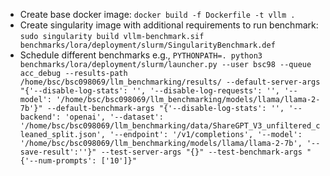 - Create base docker image: `docker build -f Dockerfile -t vllm .`
- Create singularity image with additional requirements to run benchmark: `sudo singularity build vllm-benchmark.sif benchmarks/lora/deployment/slurm/SingularityBenchmark.def`
- Schedule different benchmarks e.g., `PYTHONPATH=. python3 benchmarks/lora/deployment/slurm/launcher.py --user bsc98 --queue acc_debug --results-path /home/bsc/bsc098069/llm_benchmarking/results/ --default-server-args "{'--disable-log-stats': '', '--disable-log-requests': '', '--model': '/home/bsc/bsc098069/llm_benchmarking/models/llama/llama-2-7b'}" --default-benchmark-args "{'--disable-log-stats': '', '--backend': 'openai', '--dataset': '/home/bsc/bsc098069/llm_benchmarking/data/ShareGPT_V3_unfiltered_cleaned_split.json', '--endpoint': '/v1/completions', '--model': '/home/bsc/bsc098069/llm_benchmarking/models/llama/llama-2-7b', '--save-result':''}" --test-server-args "{}" --test-benchmark-args "{'--num-prompts': ['10']}"`